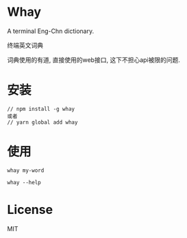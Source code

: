 # Whay
A terminal Eng-Chn dictionary.

终端英文词典

词典使用的有道, 直接使用的web接口, 这下不担心api被限的问题.

# 安装

```
// npm install -g whay
或者
// yarn global add whay
```

# 使用

```
whay my-word

whay --help
```

# License

MIT
